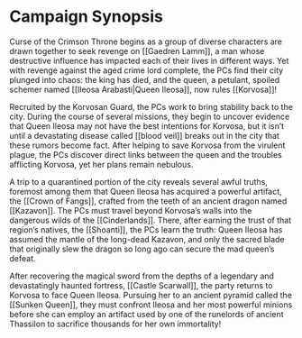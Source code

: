 # Campaign Synopsis
Curse of the Crimson Throne begins as a group of diverse characters are drawn together to seek revenge on [[Gaedren Lamm]], a man whose destructive influence has impacted each of their lives in different ways. Yet with revenge against the aged crime lord complete, the PCs find their city plunged into chaos: the king has died, and the queen, a petulant, spoiled schemer named [[Ileosa Arabasti|Queen Ileosa]], now rules [[Korvosa]]!

Recruited by the Korvosan Guard, the PCs work to bring stability back to the city. During the course of several missions, they begin to uncover evidence that Queen Ileosa may not have the best intentions for Korvosa, but it isn’t until a devastating disease called [[blood veil]] breaks out in the city that these rumors become fact. After helping to save Korvosa from the virulent plague, the PCs discover direct links between the queen and the troubles afflicting Korvosa, yet her plans remain nebulous.

A trip to a quarantined portion of the city reveals several awful truths, foremost among them that Queen Ileosa has acquired a powerful artifact, the [[Crown of Fangs]], crafted from the teeth of an ancient dragon named [[Kazavon]]. The PCs must travel beyond Korvosa’s walls into the dangerous wilds of the [[Cinderlands]]. There, after earning the trust of that region’s natives, the [[Shoanti]], the PCs learn the truth: Queen Ileosa has assumed the mantle of the long-dead Kazavon, and only the sacred blade that originally slew the dragon so long ago can secure the mad queen’s defeat.

After recovering the magical sword from the depths of a legendary and devastatingly haunted fortress, [[Castle Scarwall]], the party returns to Korvosa to face Queen Ileosa. Pursuing her to an ancient pyramid called the [[Sunken Queen]], they must confront Ileosa and her most powerful minions before she can employ an artifact used by one of the runelords of ancient Thassilon to sacrifice thousands for her own immortality!